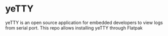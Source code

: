 # yeTTY

yeTTY is an open source application for embedded developers to view logs from serial port. This repo allows installing yeTTY through Flatpak
